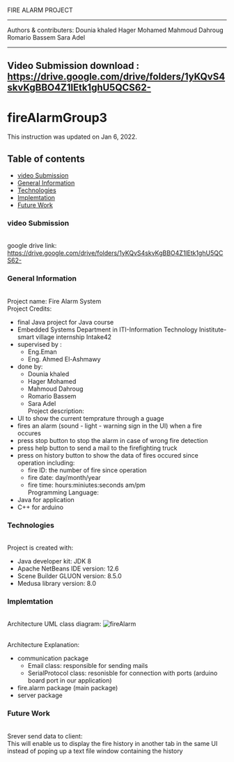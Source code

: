 FIRE ALARM PROJECT

************************
Authors & contributers:
 Dounia khaled
 Hager Mohamed
 Mahmoud Dahroug
 Romario Bassem
 Sara Adel

----------------------------
Video Submission download : https://drive.google.com/drive/folders/1yKQvS4skvKgBBO4Z1lEtk1ghU5QCS62-
-----------------------------

# fireAlarmGroup3
This instruction was updated on Jan 6, 2022.

## Table of contents
* [video Submission](#video-submission)
* [General Information](#general-information)
* [Technologies](#technologies)
* [Implemtation](#implemtation)
* [Future Work](#future-work)

### video Submission
<br /> google drive link:
https://drive.google.com/drive/folders/1yKQvS4skvKgBBO4Z1lEtk1ghU5QCS62-

### General Information
<br />Project name: Fire Alarm System
<br /> Project Credits:
* final Java project for Java course
* Embedded Systems Department in ITI-Information Technology Inistitute- smart village internship Intake42
* supervised by :
    * Eng.Eman 
    * Eng. Ahmed El-Ashmawy
* done by:
    * Dounia khaled
    * Hager Mohamed
    * Mahmoud Dahroug
    * Romario Bassem
    * Sara Adel
<br />Project description: 
* UI to show the current temprature through a guage 
* fires an alarm (sound - light - warning sign in the UI) when a fire occures
* press stop button to stop the alarm in case of wrong fire detection
* press help button to send a mail to the firefighting truck 
* press on history button to show the data of fires occured since operation including:
    * fire ID: the number of fire since operation
    * fire date: day/month/year
    * fire time: hours:miniutes:seconds  am/pm
<br />Programming Language: 
* Java for application
* C++ for arduino


### Technologies
<br />Project is created with:
* Java developer kit: JDK 8 
* Apache NetBeans IDE version: 12.6
* Scene Builder GLUON version: 8.5.0
* Medusa library version: 8.0

### Implemtation
<br /> Architecture UML class diagram:
![fireAlarm](https://user-images.githubusercontent.com/70255404/148305370-eb183652-b589-4349-a4f1-4e30c6db7387.jpg)

<br /> Architecture Explanation:

* communication package
    * Email class: responsible for sending mails 
    * SerialProtocol class: resonisble for connection with ports (arduino board port in our application)
* fire.alarm package (main package)
* server package


### Future Work
<br /> Srever send data to client:
<br /> This will enable us to display the fire history in another tab in the same UI 
<br /> instead of poping up a text file window containing the history